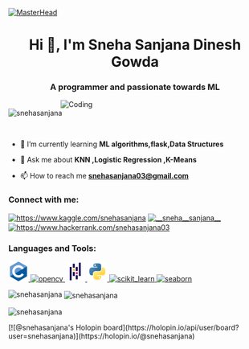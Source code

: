 [![MasterHead](https://cdn.nbyula.com/public/community/6241a167b27bfd001bdf0700/bannerImage/1648468478156-6241a167b27bfd001bdf0700.jpeg)](https://SnehaSanjana.io)
<h1 align="center">Hi 👋, I'm Sneha Sanjana Dinesh Gowda</h1>
<h3 align="center">A programmer and passionate towards ML</h3>
<img align="right" alt="Coding" width="400" src="https://miro.medium.com/max/1400/1*1AktzTtx2ZOH1kb8yv7Piw.jpeg">

<p align="left"> <img src="https://komarev.com/ghpvc/?username=snehasanjana&label=Profile%20views&color=0e75b6&style=flat" alt="snehasanjana" /> </p>

<p align="left"> <a href="https://twitter.com/" target="blank"><img src="https://img.shields.io/twitter/follow/?logo=twitter&style=for-the-badge" alt="" /></a> </p>

- 🌱 I’m currently learning **ML algorithms,flask,Data Structures**

- 💬 Ask me about **KNN ,Logistic Regression ,K-Means**

- 📫 How to reach me **snehasanjana03@gmail.com**

<h3 align="left">Connect with me:</h3>
<p align="left">
<a href="https://kaggle.com/https://www.kaggle.com/snehasanjana" target="blank"><img align="center" src="https://raw.githubusercontent.com/rahuldkjain/github-profile-readme-generator/master/src/images/icons/Social/kaggle.svg" alt="https://www.kaggle.com/snehasanjana" height="30" width="40" /></a>
<a href="https://instagram.com/__sneha__sanjana__" target="blank"><img align="center" src="https://raw.githubusercontent.com/rahuldkjain/github-profile-readme-generator/master/src/images/icons/Social/instagram.svg" alt="__sneha__sanjana__" height="30" width="40" /></a>
<a href="https://www.hackerrank.com/https://www.hackerrank.com/snehasanjana03" target="blank"><img align="center" src="https://raw.githubusercontent.com/rahuldkjain/github-profile-readme-generator/master/src/images/icons/Social/hackerrank.svg" alt="https://www.hackerrank.com/snehasanjana03" height="30" width="40" /></a>
</p>

<h3 align="left">Languages and Tools:</h3>
<p align="left"> <a href="https://www.cprogramming.com/" target="_blank" rel="noreferrer"> <img src="https://raw.githubusercontent.com/devicons/devicon/master/icons/c/c-original.svg" alt="c" width="40" height="40"/> </a> <a href="https://opencv.org/" target="_blank" rel="noreferrer"> <img src="https://www.vectorlogo.zone/logos/opencv/opencv-icon.svg" alt="opencv" width="40" height="40"/> </a> <a href="https://pandas.pydata.org/" target="_blank" rel="noreferrer"> <img src="https://raw.githubusercontent.com/devicons/devicon/2ae2a900d2f041da66e950e4d48052658d850630/icons/pandas/pandas-original.svg" alt="pandas" width="40" height="40"/> </a> <a href="https://www.python.org" target="_blank" rel="noreferrer"> <img src="https://raw.githubusercontent.com/devicons/devicon/master/icons/python/python-original.svg" alt="python" width="40" height="40"/> </a> <a href="https://scikit-learn.org/" target="_blank" rel="noreferrer"> <img src="https://upload.wikimedia.org/wikipedia/commons/0/05/Scikit_learn_logo_small.svg" alt="scikit_learn" width="40" height="40"/> </a> <a href="https://seaborn.pydata.org/" target="_blank" rel="noreferrer"> <img src="https://seaborn.pydata.org/_images/logo-mark-lightbg.svg" alt="seaborn" width="40" height="40"/> </a> </p>

<p><img align="left" src="https://github-readme-stats.vercel.app/api/top-langs?username=snehasanjana&show_icons=true&locale=en&layout=compact" alt="snehasanjana" /></p>

<p>&nbsp;<img align="center" src="https://github-readme-stats.vercel.app/api?username=snehasanjana&show_icons=true&locale=en" alt="snehasanjana" /></p>

<p><img align="center" src="https://github-readme-streak-stats.herokuapp.com/?user=snehasanjana&" alt="snehasanjana" /></p>
[![@snehasanjana's Holopin board](https://holopin.io/api/user/board?user=snehasanjana)](https://holopin.io/@snehasanjana)
